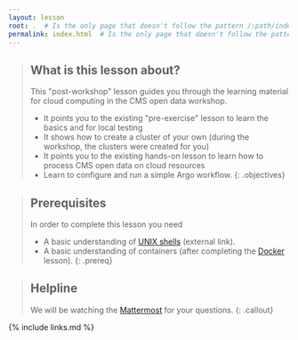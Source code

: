 ```yaml
---
layout: lesson
root: .  # Is the only page that doesn't follow the pattern /:path/index.html
permalink: index.html  # Is the only page that doesn't follow the pattern /:path/index.html
---
```


> ## What is this lesson about?
>
> This "post-workshop" lesson guides you through the learning material for cloud computing in the CMS open data workshop.
> - It points you to the existing "pre-exercise" lesson to learn the basics and for local testing
> - It shows how to create a cluster of your own (during the workshop, the clusters were created for you)
> - It points you to the existing hands-on lesson to learn how to process CMS open data on cloud resources
> - Learn to configure and run a simple Argo workflow.
{: .objectives}

> ## Prerequisites
> In order to complete this lesson you need
> - A basic understanding of [UNIX shells](https://swcarpentry.github.io/shell-novice/) (external link).
> - A basic understanding of containers (after completing the [Docker](https://cms-opendata-workshop.github.io/workshop2023-lesson-docker/) lesson).
{: .prereq}

> ## Helpline
> We will be watching the [Mattermost](https://mattermost.web.cern.ch/cmsodws2023/channels/cloud-post-exercise) for your questions.
{: .callout}

{% include links.md %}

